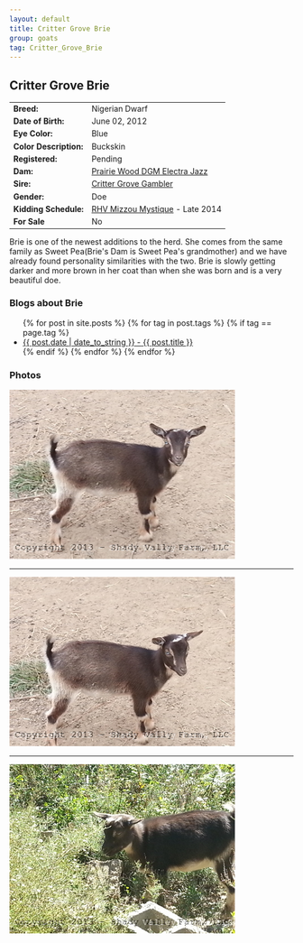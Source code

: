 ```yaml
---
layout: default
title: Critter Grove Brie
group: goats
tag: Critter_Grove_Brie
---
```


## Critter Grove Brie
| | |
|:---|:---
|**Breed:**|Nigerian Dwarf
|**Date of Birth:**|June 02, 2012
|**Eye Color:**|Blue
|**Color Description:**|Buckskin
|**Registered:**|Pending
|**Dam:**|[Prairie Wood DGM Electra Jazz](http://www.crittergroveranch.com/does.html)
|**Sire:**|[Critter Grove Gambler](http://www.crittergroveranch.com/bucks.html)
|**Gender:**|Doe
|**Kidding Schedule:**|[RHV Mizzou Mystique](/goats/RHV_Mizzou_Mystique) - Late 2014
|**For Sale**|No

Brie is one of the newest additions to the herd. She comes from the same family
as Sweet Pea(Brie's Dam is Sweet Pea's grandmother) and we have already found 
personality similarities with the two.  Brie is slowly getting darker and more
brown in her coat than when she was born and is a very beautiful doe. 

### Blogs about Brie

<ul>
  {% for post in site.posts %}
    {% for tag in post.tags %}
      {% if tag == page.tag %}
        <li><a href="{{ post.url }}">{{ post.date | date_to_string }} - {{ post.title }}</a></li>
      {% endif %}
    {% endfor %}
  {% endfor %}
</ul>

### Photos

<img src="/images/goats/Critter_Grove_Brie/1.jpg" alt="Image of Critter Grove Brie" class="pic"/>
<hr>

<img src="/images/goats/Critter_Grove_Brie/2.jpg" alt="Image of Critter Grove Brie" class="pic"/>
<hr>

<img src="/images/goats/Critter_Grove_Brie/3.jpg" alt="Image of Critter Grove Brie" class="pic"/>


